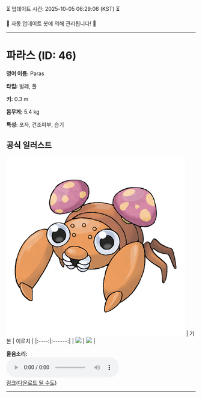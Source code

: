 
⏳ 업데이트 시간: 2025-10-05 06:29:06 (KST) ⏳

🤖 자동 업데이트 봇에 의해 관리됩니다! 🤖

---

# 파라스 (ID: 46)
**영어 이름:** Paras

**타입:** 벌레, 풀

**키:** 0.3 m

**몸무게:** 5.4 kg

**특성:** 포자, 건조피부, 습기

## 공식 일러스트
![](https://raw.githubusercontent.com/PokeAPI/sprites/master/sprites/pokemon/other/official-artwork/46.png)
| 기본 | 이로치 |
|:----:|:------:|
| <img src="http://play.pokemonshowdown.com/sprites/ani/paras.gif" width="200"> | <img src="http://play.pokemonshowdown.com/sprites/ani-shiny/paras.gif" width="200"> |

**울음소리:**<br><audio controls src="https://raw.githubusercontent.com/PokeAPI/cries/main/cries/pokemon/latest/46.ogg"></audio><br> [링크(다운로드 될 수도)](https://raw.githubusercontent.com/PokeAPI/cries/main/cries/pokemon/latest/46.ogg)


---
